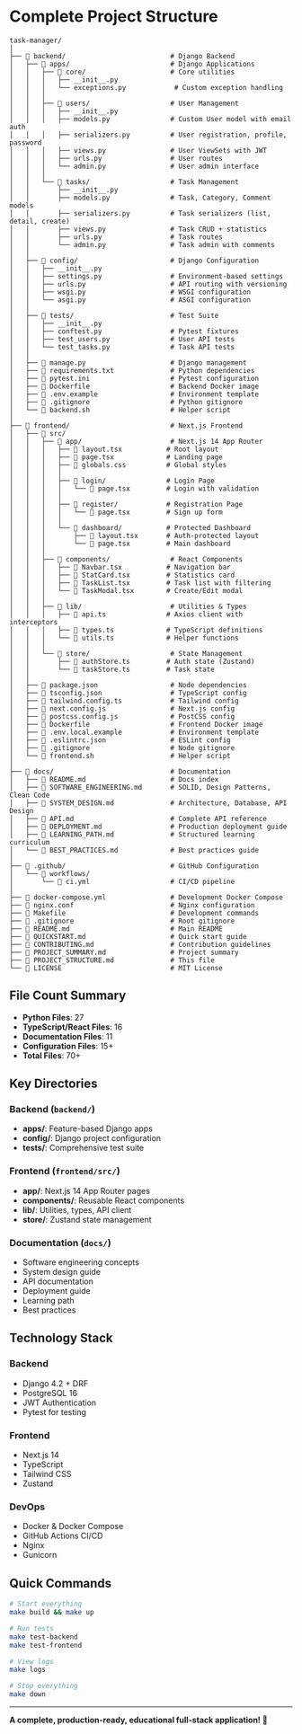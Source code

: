 # Complete Project Structure

```
task-manager/
│
├── 📁 backend/                          # Django Backend
│   ├── 📁 apps/                         # Django Applications
│   │   ├── 📁 core/                     # Core utilities
│   │   │   ├── __init__.py
│   │   │   └── exceptions.py            # Custom exception handling
│   │   │
│   │   ├── 📁 users/                    # User Management
│   │   │   ├── __init__.py
│   │   │   ├── models.py               # Custom User model with email auth
│   │   │   ├── serializers.py          # User registration, profile, password
│   │   │   ├── views.py                # User ViewSets with JWT
│   │   │   ├── urls.py                 # User routes
│   │   │   └── admin.py                # User admin interface
│   │   │
│   │   └── 📁 tasks/                    # Task Management
│   │       ├── __init__.py
│   │       ├── models.py               # Task, Category, Comment models
│   │       ├── serializers.py          # Task serializers (list, detail, create)
│   │       ├── views.py                # Task CRUD + statistics
│   │       ├── urls.py                 # Task routes
│   │       └── admin.py                # Task admin with comments
│   │
│   ├── 📁 config/                       # Django Configuration
│   │   ├── __init__.py
│   │   ├── settings.py                 # Environment-based settings
│   │   ├── urls.py                     # API routing with versioning
│   │   ├── wsgi.py                     # WSGI configuration
│   │   └── asgi.py                     # ASGI configuration
│   │
│   ├── 📁 tests/                        # Test Suite
│   │   ├── __init__.py
│   │   ├── conftest.py                 # Pytest fixtures
│   │   ├── test_users.py               # User API tests
│   │   └── test_tasks.py               # Task API tests
│   │
│   ├── 📄 manage.py                     # Django management
│   ├── 📄 requirements.txt              # Python dependencies
│   ├── 📄 pytest.ini                    # Pytest configuration
│   ├── 📄 Dockerfile                    # Backend Docker image
│   ├── 📄 .env.example                  # Environment template
│   ├── 📄 .gitignore                    # Python gitignore
│   └── 📄 backend.sh                    # Helper script
│
├── 📁 frontend/                         # Next.js Frontend
│   ├── 📁 src/
│   │   ├── 📁 app/                      # Next.js 14 App Router
│   │   │   ├── 📄 layout.tsx           # Root layout
│   │   │   ├── 📄 page.tsx             # Landing page
│   │   │   ├── 📄 globals.css          # Global styles
│   │   │   │
│   │   │   ├── 📁 login/               # Login Page
│   │   │   │   └── 📄 page.tsx         # Login with validation
│   │   │   │
│   │   │   ├── 📁 register/            # Registration Page
│   │   │   │   └── 📄 page.tsx         # Sign up form
│   │   │   │
│   │   │   └── 📁 dashboard/           # Protected Dashboard
│   │   │       ├── 📄 layout.tsx       # Auth-protected layout
│   │   │       └── 📄 page.tsx         # Main dashboard
│   │   │
│   │   ├── 📁 components/               # React Components
│   │   │   ├── 📄 Navbar.tsx           # Navigation bar
│   │   │   ├── 📄 StatCard.tsx         # Statistics card
│   │   │   ├── 📄 TaskList.tsx         # Task list with filtering
│   │   │   └── 📄 TaskModal.tsx        # Create/Edit modal
│   │   │
│   │   ├── 📁 lib/                      # Utilities & Types
│   │   │   ├── 📄 api.ts               # Axios client with interceptors
│   │   │   ├── 📄 types.ts             # TypeScript definitions
│   │   │   └── 📄 utils.ts             # Helper functions
│   │   │
│   │   └── 📁 store/                    # State Management
│   │       ├── 📄 authStore.ts         # Auth state (Zustand)
│   │       └── 📄 taskStore.ts         # Task state
│   │
│   ├── 📄 package.json                  # Node dependencies
│   ├── 📄 tsconfig.json                 # TypeScript config
│   ├── 📄 tailwind.config.ts            # Tailwind config
│   ├── 📄 next.config.js                # Next.js config
│   ├── 📄 postcss.config.js             # PostCSS config
│   ├── 📄 Dockerfile                    # Frontend Docker image
│   ├── 📄 .env.local.example            # Environment template
│   ├── 📄 .eslintrc.json                # ESLint config
│   ├── 📄 .gitignore                    # Node gitignore
│   └── 📄 frontend.sh                   # Helper script
│
├── 📁 docs/                             # Documentation
│   ├── 📄 README.md                     # Docs index
│   ├── 📄 SOFTWARE_ENGINEERING.md       # SOLID, Design Patterns, Clean Code
│   ├── 📄 SYSTEM_DESIGN.md              # Architecture, Database, API Design
│   ├── 📄 API.md                        # Complete API reference
│   ├── 📄 DEPLOYMENT.md                 # Production deployment guide
│   ├── 📄 LEARNING_PATH.md              # Structured learning curriculum
│   └── 📄 BEST_PRACTICES.md             # Best practices guide
│
├── 📁 .github/                          # GitHub Configuration
│   └── 📁 workflows/
│       └── 📄 ci.yml                    # CI/CD pipeline
│
├── 📄 docker-compose.yml                # Development Docker Compose
├── 📄 nginx.conf                        # Nginx configuration
├── 📄 Makefile                          # Development commands
├── 📄 .gitignore                        # Root gitignore
├── 📄 README.md                         # Main README
├── 📄 QUICKSTART.md                     # Quick start guide
├── 📄 CONTRIBUTING.md                   # Contribution guidelines
├── 📄 PROJECT_SUMMARY.md                # Project summary
├── 📄 PROJECT_STRUCTURE.md              # This file
└── 📄 LICENSE                           # MIT License

```

## File Count Summary

- **Python Files**: 27
- **TypeScript/React Files**: 16  
- **Documentation Files**: 11
- **Configuration Files**: 15+
- **Total Files**: 70+

## Key Directories

### Backend (`backend/`)
- **apps/**: Feature-based Django apps
- **config/**: Django project configuration
- **tests/**: Comprehensive test suite

### Frontend (`frontend/src/`)
- **app/**: Next.js 14 App Router pages
- **components/**: Reusable React components
- **lib/**: Utilities, types, API client
- **store/**: Zustand state management

### Documentation (`docs/`)
- Software engineering concepts
- System design guide
- API documentation
- Deployment guide
- Learning path
- Best practices

## Technology Stack

### Backend
- Django 4.2 + DRF
- PostgreSQL 16
- JWT Authentication
- Pytest for testing

### Frontend
- Next.js 14
- TypeScript
- Tailwind CSS
- Zustand

### DevOps
- Docker & Docker Compose
- GitHub Actions CI/CD
- Nginx
- Gunicorn

## Quick Commands

```bash
# Start everything
make build && make up

# Run tests
make test-backend
make test-frontend

# View logs
make logs

# Stop everything
make down
```

---

**A complete, production-ready, educational full-stack application! 🚀**
